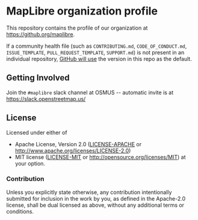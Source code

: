 # MapLibre organization profile

This repository contains the profile of our organization at <https://github.org/maplibre>.

If a community health file (such as `CONTRIBUTING.md`, `CODE_OF_CONDUCT.md`, `ISSUE_TEMPLATE`, `PULL_REQUEST_TEMPLATE`, `SUPPORT.md`) is not present in an individual repository, [GitHub will use](https://github.blog/changelog/2019-02-21-organization-wide-community-health-files/?utm_source=chatgpt.com) the version in this repo as the default.

## Getting Involved

Join the `#maplibre` slack channel at OSMUS -- automatic invite is at <https://slack.openstreetmap.us/>

## License

Licensed under either of

* Apache License, Version 2.0 ([LICENSE-APACHE](LICENSE-APACHE) or <http://www.apache.org/licenses/LICENSE-2.0>)
* MIT license ([LICENSE-MIT](LICENSE-MIT) or <http://opensource.org/licenses/MIT>)
  at your option.

### Contribution

Unless you explicitly state otherwise, any contribution intentionally
submitted for inclusion in the work by you, as defined in the
Apache-2.0 license, shall be dual licensed as above, without any
additional terms or conditions.
